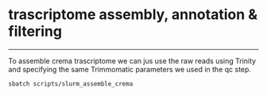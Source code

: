# trascriptome assembly, annotation & filtering

---

To assemble crema trascriptome we can jus use the raw reads using Trinity and specifying the same Trimmomatic parameters
we used in the qc step.

```sbatch scripts/slurm_assemble_crema```
